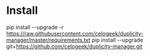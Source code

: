 # Install

pip install --upgrade -r https://raw.githubusercontent.com/celogeek/duplicity-manager/master/requirements.txt
pip install --upgrade git+https://github.com/celogeek/duplicity-manager.git
